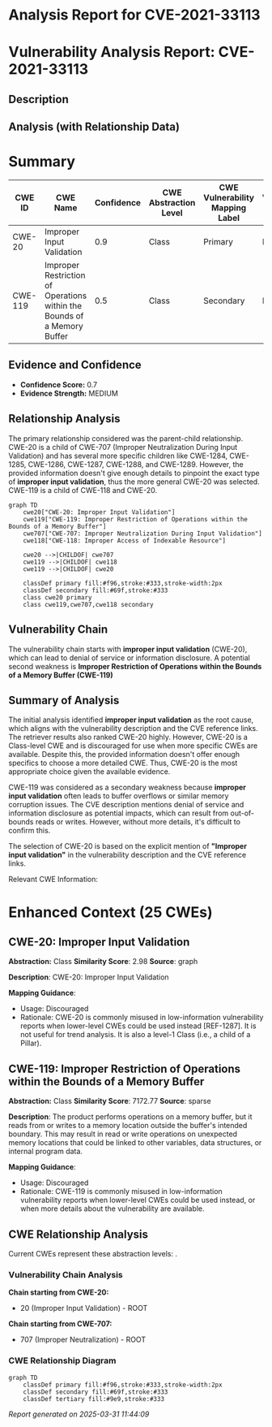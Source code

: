 # Analysis Report for CVE-2021-33113

# Vulnerability Analysis Report: CVE-2021-33113

## Description



## Analysis (with Relationship Data)

# Summary
| CWE ID | CWE Name | Confidence | CWE Abstraction Level | CWE Vulnerability Mapping Label | CWE-Vulnerability Mapping Notes |
|---|---|---|---|---|---|
| CWE-20 | Improper Input Validation | 0.9 | Class | Primary | Discouraged |
| CWE-119 | Improper Restriction of Operations within the Bounds of a Memory Buffer | 0.5 | Class | Secondary | Discouraged |

## Evidence and Confidence

*   **Confidence Score:** 0.7
*   **Evidence Strength:** MEDIUM

## Relationship Analysis
The primary relationship considered was the parent-child relationship. CWE-20 is a child of CWE-707 (Improper Neutralization During Input Validation) and has several more specific children like CWE-1284, CWE-1285, CWE-1286, CWE-1287, CWE-1288, and CWE-1289. However, the provided information doesn't give enough details to pinpoint the exact type of **improper input validation**, thus the more general CWE-20 was selected.
CWE-119 is a child of CWE-118 and CWE-20.

```mermaid
graph TD
    cwe20["CWE-20: Improper Input Validation"]
    cwe119["CWE-119: Improper Restriction of Operations within the Bounds of a Memory Buffer"]
    cwe707["CWE-707: Improper Neutralization During Input Validation"]
    cwe118["CWE-118: Improper Access of Indexable Resource"]
    
    cwe20 -->|CHILDOF| cwe707
    cwe119 -->|CHILDOF| cwe118
    cwe119 -->|CHILDOF| cwe20

    classDef primary fill:#f96,stroke:#333,stroke-width:2px
    classDef secondary fill:#69f,stroke:#333
    class cwe20 primary
    class cwe119,cwe707,cwe118 secondary
```

## Vulnerability Chain
The vulnerability chain starts with **improper input validation** (CWE-20), which can lead to denial of service or information disclosure. A potential second weakness is **Improper Restriction of Operations within the Bounds of a Memory Buffer (CWE-119)**

## Summary of Analysis
The initial analysis identified **improper input validation** as the root cause, which aligns with the vulnerability description and the CVE reference links. The retriever results also ranked CWE-20 highly. However, CWE-20 is a Class-level CWE and is discouraged for use when more specific CWEs are available. Despite this, the provided information doesn't offer enough specifics to choose a more detailed CWE. Thus, CWE-20 is the most appropriate choice given the available evidence.

CWE-119 was considered as a secondary weakness because **improper input validation** often leads to buffer overflows or similar memory corruption issues. The CVE description mentions denial of service and information disclosure as potential impacts, which can result from out-of-bounds reads or writes. However, without more details, it's difficult to confirm this.

The selection of CWE-20 is based on the explicit mention of **"Improper input validation"** in the vulnerability description and the CVE reference links.

Relevant CWE Information:

# Enhanced Context (25 CWEs)

## CWE-20: Improper Input Validation
**Abstraction:** Class
**Similarity Score**: 2.98
**Source**: graph

**Description**:
CWE-20: Improper Input Validation

**Mapping Guidance**:
- Usage: Discouraged
- Rationale: CWE-20 is commonly misused in low-information vulnerability reports when lower-level CWEs could be used instead [REF-1287]. It is not useful for trend analysis. It is also a level-1 Class (i.e., a child of a Pillar).

## CWE-119: Improper Restriction of Operations within the Bounds of a Memory Buffer
**Abstraction:** Class
**Similarity Score**: 7172.77
**Source**: sparse

**Description**:
The product performs operations on a memory buffer, but it reads from or writes to a memory location outside the buffer's intended boundary. This may result in read or write operations on unexpected memory locations that could be linked to other variables, data structures, or internal program data.

**Mapping Guidance**:
- Usage: Discouraged
- Rationale: CWE-119 is commonly misused in low-information vulnerability reports when lower-level CWEs could be used instead, or when more details about the vulnerability are available.


## CWE Relationship Analysis

Current CWEs represent these abstraction levels: .


### Vulnerability Chain Analysis

**Chain starting from CWE-20:**
- 20 (Improper Input Validation) - ROOT


**Chain starting from CWE-707:**
- 707 (Improper Neutralization) - ROOT



### CWE Relationship Diagram

```mermaid
graph TD
    classDef primary fill:#f96,stroke:#333,stroke-width:2px
    classDef secondary fill:#69f,stroke:#333
    classDef tertiary fill:#9e9,stroke:#333
```



*Report generated on 2025-03-31 11:44:09*
